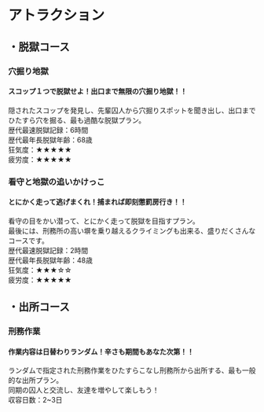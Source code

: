 # アトラクション  
   
## ・脱獄コース  
### 穴掘り地獄  
#### スコップ１つで脱獄せよ！出口まで無限の穴掘り地獄！！  
隠されたスコップを発見し、先輩囚人から穴掘りスポットを聞き出し、出口までひたすら穴を掘る、最も過酷な脱獄プラン。  
歴代最速脱獄記録：6時間  
歴代最年長脱獄年齢：68歳  
狂気度：★★★★★  
疲労度：★★★★★  
### 看守と地獄の追いかけっこ
#### とにかく走って逃げまくれ！捕まれば即刻懲罰房行き！！
看守の目をかい潜って、とにかく走って脱獄を目指すプラン。  
最後には、刑務所の高い塀を乗り越えるクライミングも出来る、盛りだくさんなコースです。  
歴代最速脱獄記録：2時間  
歴代最年長脱獄年齢：48歳  
狂気度：★★★☆☆  
疲労度：★★★★★ 
## ・出所コース
### 刑務作業  
#### 作業内容は日替わりランダム！辛さも期間もあなた次第！！
ランダムで指定された刑務作業をひたすらこなし刑務所から出所する、最も一般的な出所プラン。  
同期の囚人と交流し、友達を増やして楽しもう！  
収容日数：2~3日
